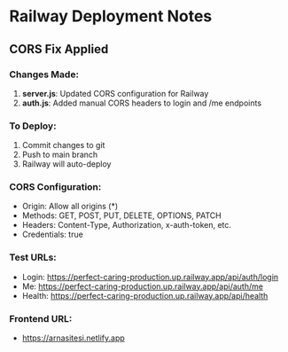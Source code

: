 # Railway Deployment Notes

## CORS Fix Applied

### Changes Made:
1. **server.js**: Updated CORS configuration for Railway
2. **auth.js**: Added manual CORS headers to login and /me endpoints

### To Deploy:
1. Commit changes to git
2. Push to main branch
3. Railway will auto-deploy

### CORS Configuration:
- Origin: Allow all origins (*)
- Methods: GET, POST, PUT, DELETE, OPTIONS, PATCH
- Headers: Content-Type, Authorization, x-auth-token, etc.
- Credentials: true

### Test URLs:
- Login: https://perfect-caring-production.up.railway.app/api/auth/login
- Me: https://perfect-caring-production.up.railway.app/api/auth/me
- Health: https://perfect-caring-production.up.railway.app/api/health

### Frontend URL:
- https://arnasitesi.netlify.app

